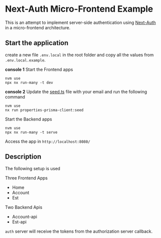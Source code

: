 # Next-Auth Micro-Frontend Example
This is an attempt to implement server-side authentication using [Next-Auth](https://authjs.dev/) in a micro-frontend architecture.

## Start the application

create a new file `.env.local` in the root folder and copy all the values from `.env.local.example`.

**console 1**
Start the Frontend apps
```
nvm use
npx nx run-many -t dev
```

**console 2**
Update the [seed.ts](libs/properties-prisma-client/prisma/seed/seed.ts) file with your email and run the following command

```
nvm use
nx run properties-prisma-client:seed
```

Start the Backend apps

```
nvm use
npx nx run-many -t serve
```

Access the app in `http://localhost:8080/`

## Description
The following setup is used

Three Frontend Apps
- Home
- Account
- Est

Two Backend Apis
- Account-api
- Est-api

`auth` server will receive the tokens from the authorization server callback.

